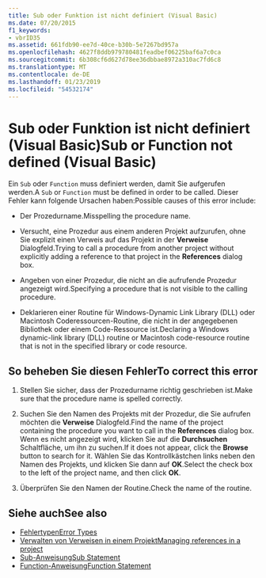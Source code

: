 ```yaml
---
title: Sub oder Funktion ist nicht definiert (Visual Basic)
ms.date: 07/20/2015
f1_keywords:
- vbrID35
ms.assetid: 661fdb90-ee7d-40ce-b30b-5e7267bd957a
ms.openlocfilehash: 4627f8ddb979780481feadbef06225baf6a7c0ca
ms.sourcegitcommit: 6b308cf6d627d78ee36dbbae8972a310ac7fd6c8
ms.translationtype: MT
ms.contentlocale: de-DE
ms.lasthandoff: 01/23/2019
ms.locfileid: "54532174"
---
```

# <a name="sub-or-function-not-defined-visual-basic"></a><span data-ttu-id="ee5da-102">Sub oder Funktion ist nicht definiert (Visual Basic)</span><span class="sxs-lookup"><span data-stu-id="ee5da-102">Sub or Function not defined (Visual Basic)</span></span>
<span data-ttu-id="ee5da-103">Ein `Sub` oder `Function` muss definiert werden, damit Sie aufgerufen werden.</span><span class="sxs-lookup"><span data-stu-id="ee5da-103">A `Sub` or `Function` must be defined in order to be called.</span></span> <span data-ttu-id="ee5da-104">Dieser Fehler kann folgende Ursachen haben:</span><span class="sxs-lookup"><span data-stu-id="ee5da-104">Possible causes of this error include:</span></span>  
  
-   <span data-ttu-id="ee5da-105">Der Prozedurname.</span><span class="sxs-lookup"><span data-stu-id="ee5da-105">Misspelling the procedure name.</span></span>  
  
-   <span data-ttu-id="ee5da-106">Versucht, eine Prozedur aus einem anderen Projekt aufzurufen, ohne Sie explizit einen Verweis auf das Projekt in der **Verweise** Dialogfeld.</span><span class="sxs-lookup"><span data-stu-id="ee5da-106">Trying to call a procedure from another project without explicitly adding a reference to that project in the **References** dialog box.</span></span>  
  
-   <span data-ttu-id="ee5da-107">Angeben von einer Prozedur, die nicht an die aufrufende Prozedur angezeigt wird.</span><span class="sxs-lookup"><span data-stu-id="ee5da-107">Specifying a procedure that is not visible to the calling procedure.</span></span>  
  
-   <span data-ttu-id="ee5da-108">Deklarieren einer Routine für Windows-Dynamic Link Library (DLL) oder Macintosh Coderessourcen-Routine, die nicht in der angegebenen Bibliothek oder einem Code-Ressource ist.</span><span class="sxs-lookup"><span data-stu-id="ee5da-108">Declaring a Windows dynamic-link library (DLL) routine or Macintosh code-resource routine that is not in the specified library or code resource.</span></span>  
  
## <a name="to-correct-this-error"></a><span data-ttu-id="ee5da-109">So beheben Sie diesen Fehler</span><span class="sxs-lookup"><span data-stu-id="ee5da-109">To correct this error</span></span>  
  
1.  <span data-ttu-id="ee5da-110">Stellen Sie sicher, dass der Prozedurname richtig geschrieben ist.</span><span class="sxs-lookup"><span data-stu-id="ee5da-110">Make sure that the procedure name is spelled correctly.</span></span>  
  
2.  <span data-ttu-id="ee5da-111">Suchen Sie den Namen des Projekts mit der Prozedur, die Sie aufrufen möchten die **Verweise** Dialogfeld.</span><span class="sxs-lookup"><span data-stu-id="ee5da-111">Find the name of the project containing the procedure you want to call in the **References** dialog box.</span></span> <span data-ttu-id="ee5da-112">Wenn es nicht angezeigt wird, klicken Sie auf die **Durchsuchen** Schaltfläche, um ihn zu suchen.</span><span class="sxs-lookup"><span data-stu-id="ee5da-112">If it does not appear, click the **Browse** button to search for it.</span></span> <span data-ttu-id="ee5da-113">Wählen Sie das Kontrollkästchen links neben den Namen des Projekts, und klicken Sie dann auf **OK**.</span><span class="sxs-lookup"><span data-stu-id="ee5da-113">Select the check box to the left of the project name, and then click **OK**.</span></span>  
  
3.  <span data-ttu-id="ee5da-114">Überprüfen Sie den Namen der Routine.</span><span class="sxs-lookup"><span data-stu-id="ee5da-114">Check the name of the routine.</span></span>  
  
## <a name="see-also"></a><span data-ttu-id="ee5da-115">Siehe auch</span><span class="sxs-lookup"><span data-stu-id="ee5da-115">See also</span></span>
- [<span data-ttu-id="ee5da-116">Fehlertypen</span><span class="sxs-lookup"><span data-stu-id="ee5da-116">Error Types</span></span>](../../../visual-basic/programming-guide/language-features/error-types.md)
- [<span data-ttu-id="ee5da-117">Verwalten von Verweisen in einem Projekt</span><span class="sxs-lookup"><span data-stu-id="ee5da-117">Managing references in a project</span></span>](/visualstudio/ide/managing-references-in-a-project)
- [<span data-ttu-id="ee5da-118">Sub-Anweisung</span><span class="sxs-lookup"><span data-stu-id="ee5da-118">Sub Statement</span></span>](../../../visual-basic/language-reference/statements/sub-statement.md)
- [<span data-ttu-id="ee5da-119">Function-Anweisung</span><span class="sxs-lookup"><span data-stu-id="ee5da-119">Function Statement</span></span>](../../../visual-basic/language-reference/statements/function-statement.md)
